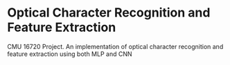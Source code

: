 # Optical Character Recognition and Feature Extraction
CMU 16720 Project. An implementation of optical character recognition and feature extraction using both MLP and CNN
